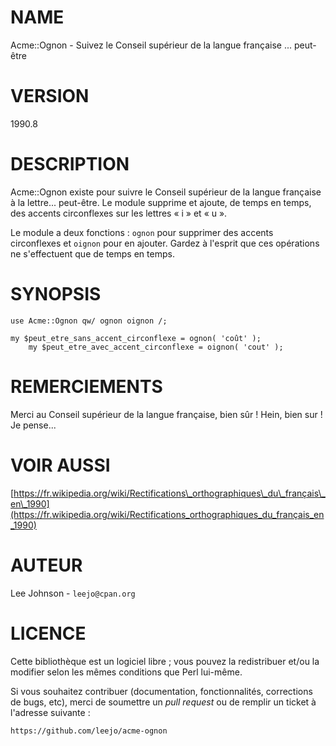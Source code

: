 # NAME

Acme::Ognon - Suivez le Conseil supérieur de la langue française ... peut-être

# VERSION

1990.8

# DESCRIPTION

Acme::Ognon existe pour suivre le Conseil supérieur de la langue française
à la lettre... peut-être. Le module supprime et ajoute, de temps en temps,
des accents circonflexes sur les lettres « i » et « u ».

Le module a deux fonctions : `ognon` pour supprimer des accents 
circonflexes et `oignon` pour en ajouter. Gardez à l'esprit que ces 
opérations ne s'effectuent que de temps en temps.

# SYNOPSIS

    use Acme::Ognon qw/ ognon oignon /;

    my $peut_etre_sans_accent_circonflexe = ognon( 'coût' );
        my $peut_etre_avec_accent_circonflexe = oignon( 'cout' );

# REMERCIEMENTS

Merci au Conseil supérieur de la langue française, bien sûr ! Hein,
bien sur ! Je pense...

# VOIR AUSSI

[https://fr.wikipedia.org/wiki/Rectifications\_orthographiques\_du\_français\_en\_1990](https://fr.wikipedia.org/wiki/Rectifications_orthographiques_du_français_en_1990)

# AUTEUR

Lee Johnson - `leejo@cpan.org`

# LICENCE

Cette bibliothèque est un logiciel libre ; vous pouvez la redistribuer et/ou
la modifier selon les mêmes conditions que Perl lui-même. 

Si vous souhaitez contribuer (documentation, fonctionnalités, corrections de 
bugs, etc), merci de soumettre un _pull request_ ou de remplir un ticket à 
l'adresse suivante :

    https://github.com/leejo/acme-ognon
